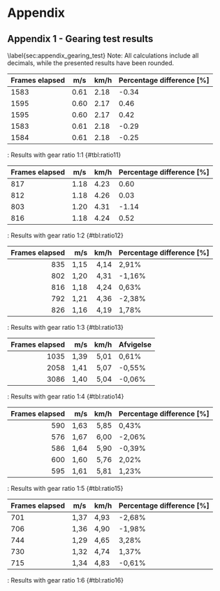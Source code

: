 # Appendix

## Appendix 1 - Gearing test results
\label{sec:appendix_gearing_test}
Note: All calculations include all decimals, while the presented results have been rounded.

| Frames elapsed | m/s  | km/h | Percentage difference [%] |
|----------------|------|------|---------------------------|
| 1583           | 0.61 | 2.18 |                     -0.34 |
| 1595           | 0.60 | 2.17 |                      0.46 |
| 1595           | 0.60 | 2.17 |                      0.42 |
| 1583           | 0.61 | 2.18 |                     -0.29 |
| 1584           | 0.61 | 2.18 |                     -0.25 |
: Results with gear ratio 1:1 {#tbl:ratio11}

| Frames elapsed | m/s  | km/h | Percentage difference [%] |
|----------------|------|------|---------------------------|
| 817           | 1.18 | 4.23 |                      0.60 |
| 812           | 1.18 | 4.26 |                      0.03 |
| 803           | 1.20 | 4.31 |                     -1.14 |
| 816           | 1.18 | 4.24 |                      0.52 |
: Results with gear ratio 1:2 {#tbl:ratio12}

|  Frames elapsed | m/s | km/h | Percentage difference [%] |
|  ------: | ------: | ------: | ------ |
|  835 | 1,15 | 4,14 | 2,91% |
|  802 | 1,20 | 4,31 | -1,16% |
|  816 | 1,18 | 4,24 | 0,63% |
|  792 | 1,21 | 4,36 | -2,38% |
|  826 | 1,16 | 4,19 | 1,78% |
: Results with gear ratio 1:3 {#tbl:ratio13}

|  Frames elapsed | m/s | km/h | Afvigelse |
|  ------: | ------: | ------: | ------ |
|  1035 | 1,39 | 5,01 | 0,61% |
|  2058 | 1,41 | 5,07 | -0,55% |
|  3086 | 1,40 | 5,04 | -0,06% |
: Results with gear ratio 1:4 {#tbl:ratio14}

|  Frames elapsed | m/s | km/h | Percentage difference [%] |
|  ------: | ------: | ------: | ------ |
|  590 | 1,63 | 5,85 | 0,43% |
|  576 | 1,67 | 6,00 | -2,06% |
|  586 | 1,64 | 5,90 | -0,39% |
|  600 | 1,60 | 5,76 | 2,02% |
|  595 | 1,61 | 5,81 | 1,23% |
: Results with gear ratio 1:5 {#tbl:ratio15}

|  Frames elapsed | m/s | km/h | Percentage difference [%] |
|  ------ | ------ | ------ | ------ |
|  701 | 1,37 | 4,93 | -2,68% |
|  706 | 1,36 | 4,90 | -1,98% |
|  744 | 1,29 | 4,65 | 3,28% |
|  730 | 1,32 | 4,74 | 1,37% |
|  715 | 1,34 | 4,83 | -0,61% |
: Results with gear ratio 1:6 {#tbl:ratio16}


